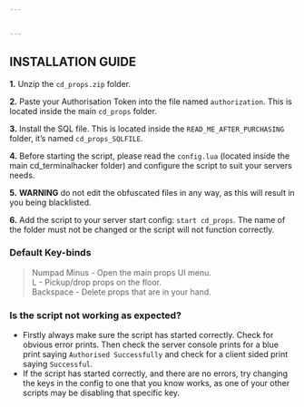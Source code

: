 ```yaml
---


---
```


<h2 id="installation-guide">INSTALLATION GUIDE</h2>
<p><strong>1.</strong> Unzip the <code>cd_props.zip</code> folder.</p>
<p><strong>2.</strong> Paste your Authorisation Token into the file named <code>authorization</code>. This is located inside the main <code>cd_props</code> folder.</p>
<p><strong>3.</strong> Install the SQL file. This is located inside the <code>READ_ME_AFTER_PURCHASING</code> folder, it’s named <code>cd_props_SQLFILE</code>.</p>
<p><strong>4.</strong> Before starting the script, please read the <code>config.lua</code> (located inside the main cd_terminalhacker folder) and  configure the script to suit your servers needs.</p>
<p><strong>5.</strong> <strong>WARNING</strong> do not edit the obfuscated files in any way, as this will result in you being blacklisted.</p>
<p><strong>6.</strong> Add the script to your server start config: <code>start cd_props</code>. The name of the folder must not be changed or the script will not function correctly.</p>
<h3 id="default-key-binds">Default Key-binds</h3>
<blockquote>
<p>Numpad Minus - Open the main props UI menu.<br>
L - Pickup/drop props on the floor.<br>
Backspace - Delete props that are in your hand.</p>
</blockquote>
<h3 id="is-the-script-not-working-as-expected">Is the script not working as expected?</h3>
<ul>
<li>Firstly always make sure the script has started correctly. Check for obvious error prints. Then check the server console prints for a blue print saying <code>Authorised Successfully</code> and check for a client sided print saying <code>Successful</code>.</li>
<li>If the script has started correctly, and there are no errors, try changing the keys in the config to one that you know works, as one of your other scripts may be disabling that specific key.</li>
</ul>

